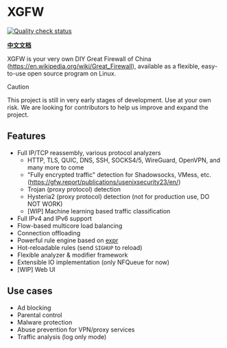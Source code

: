 # XGFW

[![Quality check status](https://github.com/uQUIC/XGFW/actions/workflows/check.yaml/badge.svg)](https://github.com/uQUIC/XGFW/actions/workflows/check.yaml)

[1]: https://img.shields.io/badge/License-MPL_2.0-brightgreen.svg

**[中文文档](README.zh.md)**

XGFW is your very own DIY Great Firewall of China (https://en.wikipedia.org/wiki/Great_Firewall), available as a flexible, easy-to-use open source program on Linux. 

> [!CAUTION]
> This project is still in very early stages of development. Use at your own risk. We are looking for contributors to help us improve and expand the project.

## Features

- Full IP/TCP reassembly, various protocol analyzers
  - HTTP, TLS, QUIC, DNS, SSH, SOCKS4/5, WireGuard, OpenVPN, and many more to come
  - "Fully encrypted traffic" detection for Shadowsocks, VMess,
    etc. (https://gfw.report/publications/usenixsecurity23/en/)
  - Trojan (proxy protocol) detection
  - Hysteria2 (proxy protocol) detection (not for production use, DO NOT WORK)
  - [WIP] Machine learning based traffic classification
- Full IPv4 and IPv6 support
- Flow-based multicore load balancing
- Connection offloading
- Powerful rule engine based on [expr](https://github.com/expr-lang/expr)
- Hot-reloadable rules (send `SIGHUP` to reload)
- Flexible analyzer & modifier framework
- Extensible IO implementation (only NFQueue for now)
- [WIP] Web UI

## Use cases

- Ad blocking
- Parental control
- Malware protection
- Abuse prevention for VPN/proxy services
- Traffic analysis (log only mode)
